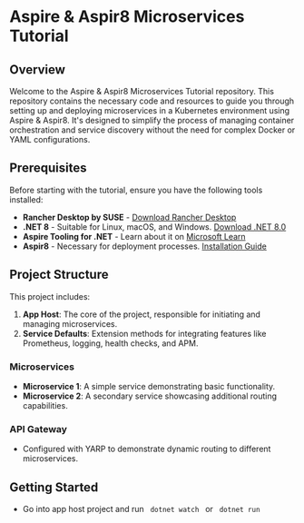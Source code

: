 
# Aspire & Aspir8 Microservices Tutorial

## Overview

Welcome to the Aspire & Aspir8 Microservices Tutorial repository. This repository contains the necessary code and resources to guide you through setting up and deploying microservices in a Kubernetes environment using Aspire & Aspir8. It's designed to simplify the process of managing container orchestration and service discovery without the need for complex Docker or YAML configurations.

## Prerequisites

Before starting with the tutorial, ensure you have the following tools installed:

- **Rancher Desktop by SUSE** - [Download Rancher Desktop](#)
- **.NET 8** - Suitable for Linux, macOS, and Windows. [Download .NET 8.0](https://dotnet.microsoft.com/download/dotnet/8.0)
- **Aspire Tooling for .NET** - Learn about it on [Microsoft Learn](#)
- **Aspir8** - Necessary for deployment processes. [Installation Guide](#)

## Project Structure

This project includes:

1. **App Host**: The core of the project, responsible for initiating and managing microservices.
2. **Service Defaults**: Extension methods for integrating features like Prometheus, logging, health checks, and APM.

### Microservices

- **Microservice 1**: A simple service demonstrating basic functionality.
- **Microservice 2**: A secondary service showcasing additional routing capabilities.

### API Gateway

- Configured with YARP to demonstrate dynamic routing to different microservices.

## Getting Started
- Go into app host project and run <code> dotnet watch </code> or <code> dotnet run </code>
